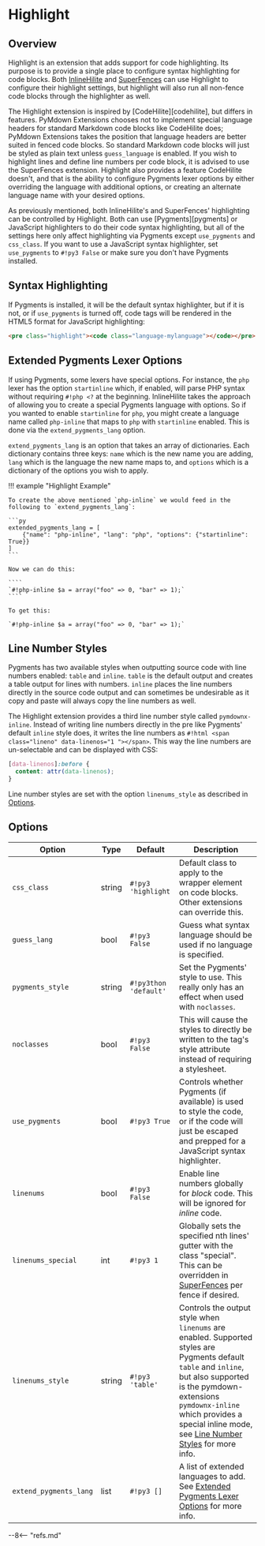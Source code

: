 # Highlight

## Overview

Highlight is an extension that adds support for code highlighting. Its purpose is to provide a single place to configure syntax highlighting for code blocks. Both [InlineHilite](./inlinehilite.md) and [SuperFences](./superfences.md) can use Highlight to configure their highlight settings, but highlight will also run all non-fence code blocks through the highlighter as well.

The Highlight extension is inspired by [CodeHilite][codehilite], but differs in features. PyMdown Extensions chooses not to implement special language headers for standard Markdown code blocks like CodeHilite does; PyMdown Extensions takes the position that language headers are better suited in fenced code blocks. So standard Markdown code blocks will just be styled as plain text unless `guess_language` is enabled. If you wish to highlight lines and define line numbers per code block, it is advised to use the SuperFences extension. Highlight also provides a feature CodeHilite doesn't, and that is the ability to configure Pygments lexer options by either overriding the language with additional options, or creating an alternate language name with your desired options.

As previously mentioned, both InlineHilite's and SuperFences' highlighting can be controlled by Highlight. Both can use [Pygments][pygments] or JavaScript highlighters to do their code syntax highlighting, but all of the settings here only affect highlighting via Pygments except `use_pygments` and `css_class`.  If you want to use a JavaScript syntax highlighter, set `use_pygments` to `#!py3 False` or make sure you don't have Pygments installed.

## Syntax Highlighting

If Pygments is installed, it will be the default syntax highlighter, but if it is not, or if `use_pygments` is turned off, code tags will be rendered in the HTML5 format for JavaScript highlighting: 

```html
<pre class="highlight"><code class="language-mylanguage"></code></pre>
```

## Extended Pygments Lexer Options

If using Pygments, some lexers have special options.  For instance, the `php` lexer has the option `startinline` which, if enabled, will parse PHP syntax without requiring `#!php <?` at the beginning.  InlineHilite takes the approach of allowing you to create a special Pygments language with options.  So if you wanted to enable `startinline` for `php`, you might create a language name called `php-inline` that maps to `php` with `startinline` enabled.  This is done via the `extend_pygments_lang` option.

`extend_pygments_lang` is an option that takes an array of dictionaries.  Each dictionary contains three keys: `name` which is the new name you are adding, `lang` which is the language the new name maps to, and `options` which is a dictionary of the options you wish to apply.

!!! example "Highlight Example"

    To create the above mentioned `php-inline` we would feed in the following to `extend_pygments_lang`:

    ```py
    extended_pygments_lang = [
        {"name": "php-inline", "lang": "php", "options": {"startinline": True}}
    ]
    ```

    Now we can do this:

    ````
    `#!php-inline $a = array("foo" => 0, "bar" => 1);`
    ````

    To get this:

    `#!php-inline $a = array("foo" => 0, "bar" => 1);`

## Line Number Styles

Pygments has two available styles when outputting source code with line numbers enabled: `table` and `inline`. `table` is the default output and creates a table output for lines with numbers.  `inline` places the line numbers directly in the source code output and can sometimes be undesirable as it copy and paste will always copy the line numbers as well.

The Highlight extension provides a third line number style called `pymdownx-inline`.  Instead of writing line numbers directly in the pre like Pygments' default `inline` style does, it writes the line numbers as `#!html <span class="lineno" data-linenos="1 "></span>`. This way the line numbers are un-selectable and can be displayed with CSS:

```css
[data-linenos]:before {
  content: attr(data-linenos);
}
```

Line number styles are set with the option `linenums_style` as described in [Options](#options).

## Options

Option                    | Type   | Default               | Description
------------------------- | ------ | ----------------------| -----------
`css_class`               | string | `#!py3 'highlight`    | Default class to apply to the wrapper element on code blocks. Other extensions can override this.
`guess_lang`              | bool   | `#!py3 False`         | Guess what syntax language should be used if no language is specified. 
`pygments_style`          | string | `#!py3thon 'default'` | Set the Pygments' style to use.  This really only has an effect when used with `noclasses`.
`noclasses`               | bool   | `#!py3 False`         | This will cause the styles to directly be written to the tag's style attribute instead of requiring a stylesheet.
`use_pygments`            | bool   | `#!py3 True`          | Controls whether Pygments (if available) is used to style the code, or if the code will just be escaped and prepped for a JavaScript syntax highlighter.
`linenums`                | bool   | `#!py3 False`         | Enable line numbers globally for *block* code.  This will be ignored for *inline* code.
`linenums_special`        | int    | `#!py3 1`             | Globally sets the specified nth lines' gutter with the class "special".  This can be overridden in [SuperFences](./superfences.md) per fence if desired.
`linenums_style`          | string | `#!py3 'table'`       | Controls the output style when `linenums` are enabled. Supported styles are Pygments default `table` and `inline`, but also supported is the pymdown-extensions `pymdownx-inline` which provides a special inline mode, see [Line Number Styles](#line-number-styles) for more info.
`extend_pygments_lang`    | list   | `#!py3 []`            | A list of extended languages to add.  See [Extended Pygments Lexer Options](#extended-pygments-lexer-options) for more info.

--8<-- "refs.md"
